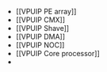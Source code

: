 - [[VPUIP PE array]]
- [[VPUIP CMX]]
- [[VPUIP Shave]]
- [[VPUIP DMA]]
- [[VPUIP NOC]]
- [[VPUIP Core processor]]
-